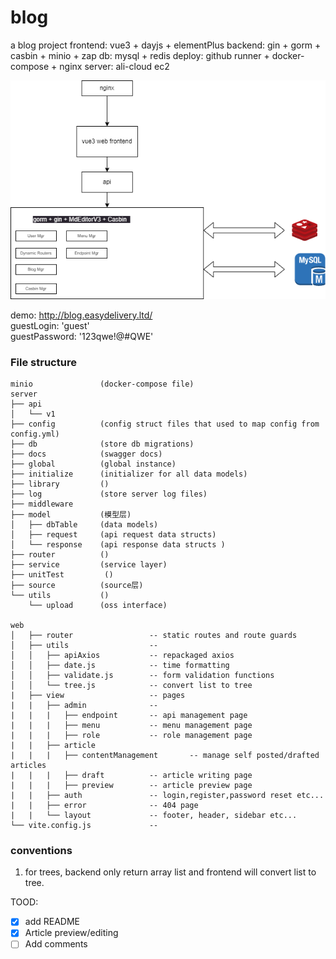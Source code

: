 # blog
a blog project
frontend: vue3 + dayjs + elementPlus
backend:  gin + gorm + casbin + minio + zap
db: mysql + redis
deploy: github runner + docker-compose + nginx
server: ali-cloud ec2

![topo](https://github.com/ChocolateAceCream/blog/blob/master/topu.drawio.png)

demo: http://blog.easydelivery.ltd/
</br>
guestLogin: 'guest'
</br>
guestPassword: '123qwe!@#QWE'

### File structure
    minio               (docker-compose file)
    server
    ├── api
    │   └── v1
    ├── config          (config struct files that used to map config from config.yml)
    ├── db              (store db migrations)
    ├── docs            (swagger docs)
    ├── global          (global instance)
    ├── initialize      (initializer for all data models)
    ├── library         ()
    ├── log             (store server log files)
    ├── middleware
    ├── model           (模型层)
    │   ├── dbTable     (data models)
    │   ├── request     (api request data structs)
    │   └── response    (api response data structs )
    ├── router          ()
    ├── service         (service layer)
    ├── unitTest         ()
    ├── source          (source层)
    └── utils           ()
        └── upload      (oss interface)

    web
    │   ├── router                 -- static routes and route guards
    │   ├── utils                  --
    │   │   ├── apiAxios           -- repackaged axios
    │   │   ├── date.js            -- time formatting
    │   │   ├── validate.js        -- form validation functions
    │   │   └── tree.js            -- convert list to tree
    |   ├── view                   -- pages
    |   |   ├── admin              --
    |   |   |   ├── endpoint       -- api management page
    |   |   |   ├── menu           -- menu management page
    |   |   |   ├── role           -- role management page
    |   |   ├── article
    |   |   |   ├── contentManagement       -- manage self posted/drafted articles
    |   |   |   ├── draft          -- article writing page
    |   |   |   ├── preview        -- article preview page
    |   |   ├── auth               -- login,register,password reset etc...
    |   |   ├── error              -- 404 page
    |   |   └── layout             -- footer, header, sidebar etc...
    └── vite.config.js             --

### conventions
1. for trees, backend only return array list and frontend will convert list to tree.

TOOD:
<!-- - [x] ~~~add README~~ -->
- [x] add README
- [x] Article preview/editing
- [ ] Add comments
